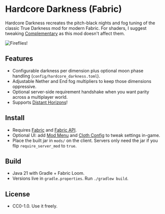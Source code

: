 # Hardcore Darkness (Fabric)

Hardcore Darkness recreates the pitch-black nights and fog tuning of the classic True Darkness mod for modern Fabric. For shaders, I suggest tweaking [Complementary](https://modrinth.com/shader/complementary-unbound) as this mod doesn't affect them.

![Fireflies!](https://cdn.modrinth.com/data/cached_images/f92bfc1d52fc4728fb907ddbd0a804473a951403_0.webp)

## Features
- Configurable darkness per dimension plus optional moon phase handling (`config/hardcore_darkness.toml`).
- Adjustable Nether and End fog multipliers to keep those dimensions oppressive.
- Optional server-side requirement handshake when you want parity across a multiplayer world.
- Supports [Distant Horizons](https://modrinth.com/mod/distanthorizons)!

## Install
- Requires [Fabric](https://fabricmc.net/) and [Fabric API](https://modrinth.com/mod/fabric-api).
- Optional UI: add [Mod Menu](https://modrinth.com/mod/modmenu) and [Cloth Config](https://modrinth.com/mod/cloth-config) to tweak settings in-game.
- Place the built jar in `mods/` on the client. Servers only need the jar if you flip `require_server_mod` to `true`.

## Build
- Java 21 with Gradle + Fabric Loom.
- Versions live in `gradle.properties`. Run `./gradlew build`.

## License
- CC0-1.0. Use it freely.
